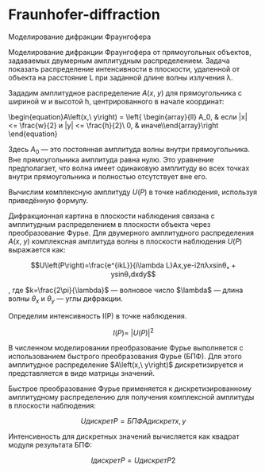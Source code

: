# Fraunhofer-diffraction
Моделирование дифракции Фраунгофера

Моделирование дифракции Фраунгофера от прямоугольных объектов, задаваемых
двумерным амплитудным распределением. Задача показать распределение интенсивности
в плоскости, удаленной от объекта на расстояние L при заданной длине волны излучения λ.


Зададим амплитудное распределение $A\left(x,\ y\right)$ для прямоугольника с шириной w и высотой h, центрированного в начале координат:

\begin{equation}A\left(x,\ y\right) =
\left\{
\begin{array}{ll} 
    A_0, & если |x| <= \frac{w}{2} и |y| <= \frac{h}{2}\\
    0,  & иначе\\\end{array}\right
\end{equation}

Здесь $A_0$ — это постоянная амплитуда волны внутри прямоугольника. Вне прямоугольника амплитуда равна нулю. Это уравнение предполагает, что волна имеет одинаковую амплитуду во всех точках внутри прямоугольника и полностью отсутствует вне его.

Вычислим комплексную амплитуду $U\left(P\right)$ в точке наблюдения, используя приведённую формулу. 

Дифракционная картина в плоскости наблюдения связана с амплитудным распределением в плоскости объекта через преобразование Фурье. Для двумерного амплитудного распределения $A\left(x,\ y\right)$ комплексная амплитуда волны в плоскости наблюдения $U\left(P\right)$ выражается как:

$$U\left(P\right)=\frac{e^{ikL}}{i\lambda L}Ax,ye-i2πλxsinθₓ + ysinθᵧdxdy$$

, где 
$k=\frac{2\pi}{\lambda}$  — волновое число 
$\lambda\$ — длина волны
$\theta_x$  и $\theta_y$ — углы дифракции.

Определим интенсивность I(P) в точке наблюдения.

$$I\left(P\right)=\ \left|U\left(P\right)\right|^2$$

В численном моделировании преобразование Фурье выполняется с использованием быстрого преобразования Фурье (БПФ). Для этого амплитудное распределение $A\left(x,\ y\right)\$ дискретизируется и представляется в виде матрицы значений.

Быстрое преобразование Фурье применяется к дискретизированному амплитудному распределению для получения комплексной амплитуды в плоскости наблюдения:

$$UдискретP=БПФ{Aдискретx,y}$$

Интенсивность для дискретных значений вычисляется как квадрат модуля результата БПФ:

$$IдискретP=UдискретP2$$

